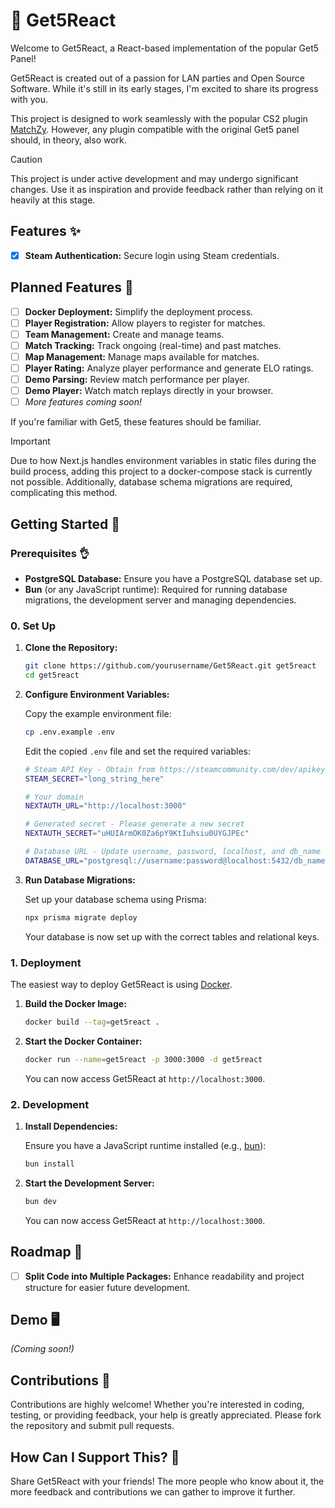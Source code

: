 # 🦝 Get5React

Welcome to Get5React, a React-based implementation of the popular Get5 Panel!

Get5React is created out of a passion for LAN parties and Open Source Software. While it's still in its early stages, I'm excited to share its progress with you.

This project is designed to work seamlessly with the popular CS2 plugin [MatchZy](https://github.com/shobhit-pathak/MatchZy). However, any plugin compatible with the original Get5 panel should, in theory, also work.

> [!CAUTION]
> This project is under active development and may undergo significant changes. Use it as inspiration and provide feedback rather than relying on it heavily at this stage.

## Features ✨

- [x] **Steam Authentication:** Secure login using Steam credentials.

## Planned Features 🚀

- [ ] **Docker Deployment:** Simplify the deployment process.
- [ ] **Player Registration:** Allow players to register for matches.
- [ ] **Team Management:** Create and manage teams.
- [ ] **Match Tracking:** Track ongoing (real-time) and past matches.
- [ ] **Map Management:** Manage maps available for matches.
- [ ] **Player Rating:** Analyze player performance and generate ELO ratings.
- [ ] **Demo Parsing:** Review match performance per player.
- [ ] **Demo Player:** Watch match replays directly in your browser.
- [ ] _More features coming soon!_

If you're familiar with Get5, these features should be familiar.

> [!IMPORTANT]
> Due to how Next.js handles environment variables in static files during the build process, adding this project to a docker-compose stack is currently not possible. Additionally, database schema migrations are required, complicating this method.

## Getting Started 👟

### Prerequisites 👌

- **PostgreSQL Database:** Ensure you have a PostgreSQL database set up.
- **Bun** (or any JavaScript runtime): Required for running database migrations, the development server and managing dependencies.

### 0. Set Up

1. **Clone the Repository:**

   ```sh
   git clone https://github.com/yourusername/Get5React.git get5react
   cd get5react
   ```

2. **Configure Environment Variables:**

   Copy the example environment file:

   ```sh
   cp .env.example .env
   ```

   Edit the copied `.env` file and set the required variables:

   ```sh
   # Steam API Key - Obtain from https://steamcommunity.com/dev/apikey
   STEAM_SECRET="long_string_here"

   # Your domain
   NEXTAUTH_URL="http://localhost:3000"

   # Generated secret - Please generate a new secret
   NEXTAUTH_SECRET="uHUIArmOK0Za6pY9KtIuhsiu0UYGJPEc"

   # Database URL - Update username, password, localhost, and db_name
   DATABASE_URL="postgresql://username:password@localhost:5432/db_name?schema=public"
   ```

3. **Run Database Migrations:**

   Set up your database schema using Prisma:

   ```sh
   npx prisma migrate deploy
   ```

   Your database is now set up with the correct tables and relational keys.

### 1. Deployment

The easiest way to deploy Get5React is using [Docker](https://www.docker.com/).

1. **Build the Docker Image:**

   ```sh
   docker build --tag=get5react .
   ```

2. **Start the Docker Container:**

   ```sh
   docker run --name=get5react -p 3000:3000 -d get5react
   ```

   You can now access Get5React at `http://localhost:3000`.

### 2. Development

1. **Install Dependencies:**

   Ensure you have a JavaScript runtime installed (e.g., [bun](https://bun.sh/)):

   ```sh
   bun install
   ```

2. **Start the Development Server:**

   ```sh
   bun dev
   ```

   You can now access Get5React at `http://localhost:3000`.

## Roadmap 🚙

- [ ] **Split Code into Multiple Packages:** Enhance readability and project structure for easier future development.

## Demo 🖥️

_(Coming soon!)_

## Contributions 🤝

Contributions are highly welcome! Whether you're interested in coding, testing, or providing feedback, your help is greatly appreciated. Please fork the repository and submit pull requests.

## How Can I Support This? 🌟

Share Get5React with your friends! The more people who know about it, the more feedback and contributions we can gather to improve it further.
